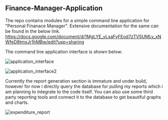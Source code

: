 ## Finance-Manager-Application

The repo contains modules for a simple command line application for "Personal Finanace Manager".
Extensive documentation for the same can be found in the below link.
https://docs.google.com/document/d/1MgLYE_vLxaFyFEod7zTV5UMLy_xNWfeD8tmsJr1hMBw/edit?usp=sharing

The command line application interface is shown below:

![application_interface](https://user-images.githubusercontent.com/39571363/42690125-c4d8078e-86c0-11e8-9fd0-464d5164a7a2.JPG)

![application_interface2](https://user-images.githubusercontent.com/39571363/42690165-e871af42-86c0-11e8-952b-82a7d64ed14f.JPG)


Currently the report generation section is immature and under build, however for now i directly query the database for pulling my reports which i am planning to integrate to the code itself. You can also use some third party reporting tools and connect it to the database to get beautiful graphs and charts.


![expenditure_report](https://user-images.githubusercontent.com/39571363/42690814-5670ec04-86c3-11e8-9c25-07b4c3a5fc71.JPG)
